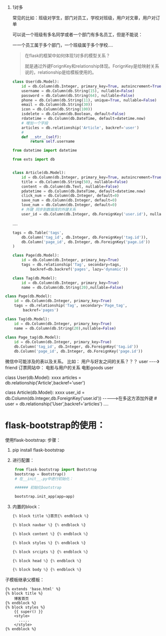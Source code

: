 





1. 1对多

   常见的比如：班级对学生，部门对员工，学校对班级，用户对文章，用户对订单

   可以说一个班级有多名同学或者一个部门有多名员工，但是不能说：

   一一个员工属于多个部门，一个班级属于多个学校....

   > 在flask的框架中如何体现1对多的模型关系？
   >
   > 就是通过外键ForignKey和relationship体现。ForignKey是给映射关系说的，relationship是给模板使用的。

   ```python
   class User(db.Model):
       id = db.Column(db.Integer, primary_key=True, autoincrement=True)
       username = db.Column(db.String(15), nullable=False)
       password = db.Column(db.String(64), nullable=False)
       phone = db.Column(db.String(11), unique=True, nullable=False)
       email = db.Column(db.String(30))
       icon = db.Column(db.String(100))
       isdelete = db.Column(db.Boolean, default=False)
       rdatetime = db.Column(db.DateTime, default=datetime.now)
       # 增加一个字段
       articles = db.relationship('Article', backref='user')
       #
       def __str__(self):
           return self.username
   ```

   ```python
   from datetime import datetime
   
   from exts import db
   
   
   class Article(db.Model):
       id = db.Column(db.Integer, primary_key=True, autoincrement=True)
       title = db.Column(db.String(50), nullable=False)
       content = db.Column(db.Text, nullable=False)
       pdatetime = db.Column(db.DateTime, default=datetime.now)
       click_num = db.Column(db.Integer, default=0)
       save_num = db.Column(db.Integer, default=0)
       love_num = db.Column(db.Integer, default=0)
       # 外键 同步到数据库的外键关系
       user_id = db.Column(db.Integer, db.ForeignKey('user.id'), nullable=False)
   
   ```

   


   ....

   ```python
   tags = db.Table('tags',
       db.Column('tag_id', db.Integer, db.ForeignKey('tag.id')),
       db.Column('page_id', db.Integer, db.ForeignKey('page.id'))
   )
   
   class Page(db.Model):
       id = db.Column(db.Integer, primary_key=True)
       tags = db.relationship('Tag', secondary=tags,
           backref=db.backref('pages', lazy='dynamic'))
   
   class Tag(db.Model):
       id = db.Column(db.Integer, primary_key=True)
       name = db.Column(db.String(20),nullable=False)
   ```





```python
class Page(db.Model):
    id = db.Column(db.Integer, primary_key=True)
    tags = db.relationship('Tag', secondary='Page_tag',
        backref='pages')

class Tag(db.Model):
    id = db.Column(db.Integer, primary_key=True)
    name = db.Column(db.String(20),nullable=False)
    
class Page_tag(db.Model):
    id = db.Column(db.Integer, primary_key=True)
    db.Column('tag_id', db.Integer, db.ForeignKey('tag.id'))
    db.Column('page_id', db.Integer, db.ForeignKey('page.id'))
```


微信中可能涉及的表以及关系。 比如： 用户与好友之间的关系？？？ 
user ----》  friend
订票网站中： 电影与用户的关系
电影goods  user

class User(db.Model):
    xxxx
    articles = db.relationship('Article',backref='user')

class Article(db.Model):
    xxxx
    user_id = db.Column(db.Integer,db.ForeignKey('user.id'))   ----->在多这方添加外键
    # user = db.relationship('User',backref='articles')
....



# flask-bootstrap的使用：

使用flask-bootstrap:
步骤：

1. pip install flask-bootstrap

2. 进行配置：

   ```python
    from flask-bootstrap import Bootstrap
    bootstrap = Bootstrap()
    # 在__init__.py中进行初始化：
   
    ###### 初始化bootstrap
   
    bootstrap.init_app(app=app)
   ```

   

 

3. 内置的block：

   ```python
   {% block title %}首页{% endblock %}
   
   {% block navbar %} {% endblock %}
   
   {% block content %} {% endblock %}
   
   {% block styles %} {% endblock %}
   
   {% block srcipts %} {% endblock %}
   
   {% block head %} {% endblock %}
   
   {% block body %} {% endblock %}
   ```

   
子模板继承父模板：

   ```
   {% extends 'base.html' %}
   {% block title %}
       博客首页
   {% endblock %}
   {% block styles %}
       {{ super() }}
       <style>
         .....
       </style>
   {% endblock %}
   


   